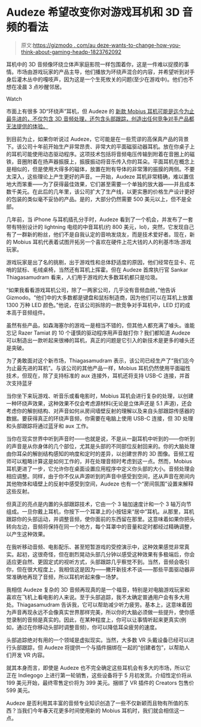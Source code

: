 # Audeze 希望改变你对游戏耳机和 3D 音频的看法

> 原文:[https://gizmodo . com/au deze-wants-to-change-how-you-think-about-gaming-headp-1823762092](https://gizmodo.com/audeze-wants-to-change-how-you-think-about-gaming-headp-1823762092)

耳机中的 3D 音频像环绕立体声家庭影院一样包围着你，这是一件难以捉摸的事情。市场由游戏玩家的产品主导，他们播放为环绕声混合的内容，并希望听到对手身后灌木丛中的嘎吱声，因为这是一个生死攸关的问题(至少在游戏中)。他们也不想在凌晨 3 点吵醒邻居。

Watch

市面上有很多 3D“环绕声”耳机，但 Audeze 的 [新款 Mobius 耳机可能是迄今为止最先进的，不仅包含 3D 音频处理，还包含头部跟踪，创造出任何竞争对手产品都无法提供的体验。](https://www.audeze.com/products/mobius-series/mobius-headphone)

到目前为止，如果你听说过 Audeze，它可能是在一些荒谬的高保真产品的背景下。该公司十年前开始生产非常昂贵、非常大的平面磁驱动器耳机。放在你桌子上的耳机可能使用动态驱动程序。这项技术包括将音频电压传输到附着在音圈上的磁铁，音圈附着在扬声器振膜上，振膜振动将音乐传入你的耳朵。平面耳机在概念上是相似的，但是使用大得多的磁体，放置在附有导体的非常薄的振膜的两侧。不要太深入，这些理论上产生更好的声音。一开始，Audeze 耳机非常精确，难以置信地大而笨重——为了获得最佳效果，它们甚至需要一个单独的放大器——并且成本数千美元。在此后的几年里，该公司扩大了生产线，以更实惠的价格生产设计更好的包装的类似毫不妥协的产品。是的，大部分仍然需要 500 美元以上，但不是全部。

几年前，当 iPhone 与耳机插孔分手时，Audeze 看到了一个机会，并发布了一套带有特别设计的 lightning 电缆的中音耳机(约 800 美元，lol)，突然，它发现自己有了一群新的粉丝，他们不是自我认定的音响发烧友，而是技术爱好者。现在，新的 Mobius 耳机代表着试图开拓另一个喜欢在硬件上花大钱的人的利基市场:游戏玩家。

游戏玩家是出了名的挑剔，出于游戏性和总体舒适度的原因，他们经常在显卡、花哨的鼠标、毛绒桌椅，当然还有耳机上挥霍。但在 Audeze 首席执行官 Sankar Thiagasamudram 看来，人们用于游戏的大多数耳机都只是垃圾。

“如果我看看游戏耳机公司，除了一两家公司，几乎没有音频血统，”他告诉 Gizmodo。“他们中的大多数都是键盘和鼠标制造商，因为他们可以在耳机上放置 1300 万种 LED 颜色。”他说，在该公司拆除的一款竞争对手耳机中，LED 灯的成本高于音频组件。

虽然有些产品，如森海塞尔的游戏一是相当不错的，但其他人都充满了噱头。谁能忘记 Razer Tamiat 的 10 个谨慎的驱动程序用声音敲打你？我们都知道 Audeze 可以制造出一款听起来很棒的耳机，真正的问题是它引入的新技术是更多的噱头还是突破。

为了勇敢面对这个新市场，Thiagasamudram 表示，该公司已经生产了“我们迄今为止最先进的耳机”。与该公司的其他产品一样，Mobius 耳机仍然使用平面磁性技术，但现在，除了支持标准的 aux 连接外，耳机还将支持 USB-C 连接，并首次支持蓝牙

当你坐下来玩游戏、听音乐或看电影时，Mobius 耳机会进行复杂的处理，以创建一种环绕声效果，这种效果不仅会考虑源材料(无论是立体声还是 5.1 声道)，还会考虑你的解剖结构、对声音如何从房间墙壁反射的理解以及来自头部跟踪传感器的数据。要获得真正的环绕声音频，你需要在电脑上使用 USB-C 连接，但 3D 处理和头部跟踪将通过蓝牙和 aux 工作。

当你在现实世界中听到声音时——也就是说，不是从一副耳机中听到的——你听到的声音是从你身体的几个部位，尤其是头部的不同部位反射回来的。你的大脑处理由你耳朵的解剖结构感知的响度和定时的差异，以创建世界的 3D 图像。音频工程师可以粗略计算这是如何工作的，并在处理音频时考虑到这一点。然而，Mobius 耳机更进了一步，它允许你在桌面设置应用程序中定义你头部的大小。音频处理会相应调整。同样，由于你不仅从声源听到的声音中感受到空间，还从声音在房间内其他物体和墙壁上的反射中感受到空间，Audeze 也有一个“房间氛围”设置来解释这些反射。

但真正的亮点是内置的头部跟踪技术，它由一个 3 轴加速度计和一个 3 轴万向节组成。一旦你戴上耳机，你按下一个耳罩上的小按钮来“居中”耳机。从那里，耳机跟踪你的头部运动，并调整音频，使你面前的东西留在那里。这意味着如果你把头转向左边，音频将保持在同一个地方，每个耳罩中的音量和定时都经过精确调整，以产生这种效果。

在我听移动音频、电影配乐、甚至短暂游戏的受控演示中，这种效果感觉非常真实。起初，这很奇怪，但在剧烈晃动头部几分钟以感受这种效果有多极端后，你会适应更自然、更固定式的视听方式，头部跟踪几乎察觉不到。当然，音频会吸引你，但在很大程度上，我相信这是因为——撇开新技术不谈——那些平面驱动器非常准确地再现了音频，所以耳机听起来像一场梦。

我相信 Audeze 复杂的 3D 音频再现真的是一个福音，特别是对电脑游戏玩家和喜欢在飞机上看电影的人来说。至于头部追踪，我不太确定普通用户会有多大用处。Thiagasamudram 告诉我，它可以帮助减少听力疲劳。基本上，这意味着因为声音再现永远不会像真实世界那样完美，所以你的大脑必须做一些提升，使你感觉录制的音频是真实的。因此，在某种程度上，你可以让事情听起来更真实(例如，通过在你移动头部时调整音频)，你可以降低耳朵疲劳的速度。

头部追踪绝对有用的一个领域是虚拟现实。当然，大多数 VR 头戴设备已经可以进行头部跟踪，但 Audeze 将提供一个与插件捆绑在一起的“创建者包”，以帮助人们开发 VR 内容。

就其本身而言，即使是 Audeze 也不完全确定这些耳机会有多大的市场，所以它正在 Indiegogo 上进行第一轮销售，这些设备将于 5 月初发货。介绍性定价将从 199 美元开始，最终零售定价将为 399 美元。捆绑了 VR 插件的 Creators 包售价 599 美元。

Audeze 是否利用其丰富的音频专业知识创造了一些不仅新颖而且物有所值的东西？当我们今年春天花更多时间使用新的 Mobius 耳机时，我们就会相信这一点。